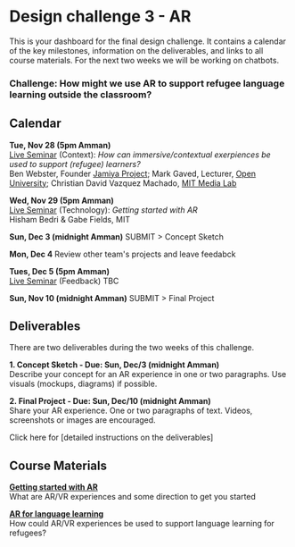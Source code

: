 # Design challenge 3 - AR

This is your dashboard for the final design challenge. It contains a calendar of the key milestones, information on the deliverables, and links to all course materials. For the next two weeks we will be working on chatbots. 

### Challenge: How might we use AR to support refugee language learning outside the classroom? 

## Calendar

**Tue, Nov 28 (5pm Amman)**  
[Live Seminar](https://unhangout.media.mit.edu/event/rla/) (Context): *How can immersive/contextual exerpiences be used to support (refugee) learners?*  
Ben Webster, Founder [Jamiya Project](https://www.jamiya.org/); Mark Gaved, Lecturer, [Open University](https://iet.open.ac.uk/people/mark.gaved); Christian David Vazquez Machado, [MIT Media Lab](https://www.media.mit.edu/people/cdvm/overview/)

**Wed, Nov 29 (5pm Amman)**  
[Live Seminar](https://unhangout.media.mit.edu/event/rla/) (Technology): *Getting started with AR*  
Hisham Bedri & Gabe Fields, MIT 

**Sun, Dec 3 (midnight Amman)**
SUBMIT > Concept Sketch

**Mon, Dec 4**
Review other team's projects and leave feedabck 

**Tues, Dec 5 (5pm Amman)**  
[Live Seminar](https://unhangout.media.mit.edu/event/rla/) (Feedback)
TBC

**Sun, Nov 10 (midnight Amman)**
SUBMIT > Final Project

## Deliverables 

There are two deliverables during the two weeks of this challenge. 

**1. Concept Sketch - Due: Sun, Dec/3 (midnight Amman)**  
Describe your concept for an AR experience in one or two paragraphs. Use visuals (mockups, diagrams) if possible. 

**2. Final Project - Due: Sun, Dec/10 (midnight Amman)**  
Share your AR experience. One or two paragraphs of text. Videos, screenshots or images are encouraged. 

Click here for [detailed instructions on the deliverables]

## Course Materials

**[Getting started with AR](https://gitlab.refugeelearning.site/rla/course-central/blob/master/challenge3/gettingstartedAR.md)**<br>
What are AR/VR experiences and some direction to get you started

**[AR for language learning](LINK)**<br>
How could AR/VR experiences be used to support language learning for refugees? 
